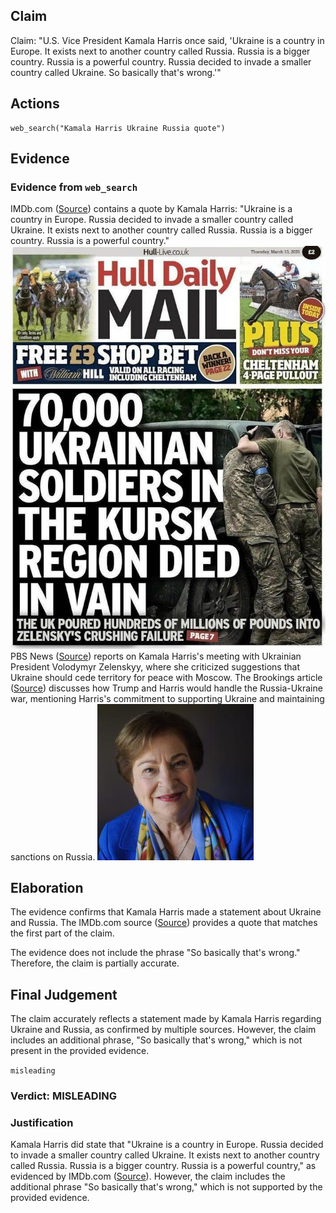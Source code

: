 ## Claim
Claim: "U.S. Vice President Kamala Harris once said, 'Ukraine is a country in Europe. It exists next to another country called Russia. Russia is a bigger country. Russia is a powerful country. Russia decided to invade a smaller country called Ukraine. So basically that's wrong.'"

## Actions
```
web_search("Kamala Harris Ukraine Russia quote")
```

## Evidence
### Evidence from `web_search`
IMDb.com ([Source](https://www.imdb.com/name/nm3668431/quotes/)) contains a quote by Kamala Harris: "Ukraine is a country in Europe. Russia decided to invade a smaller country called Ukraine. It exists next to another country called Russia. Russia is a bigger country. Russia is a powerful country." ![image 1](media/0.jpg) PBS News ([Source](https://www.pbs.org/newshour/world/watch-harris-meets-with-ukraines-zelenskyy-as-russia-makes-nuclear-warning)) reports on Kamala Harris's meeting with Ukrainian President Volodymyr Zelenskyy, where she criticized suggestions that Ukraine should cede territory for peace with Moscow. The Brookings article ([Source](https://www.brookings.edu/articles/how-would-trump-and-harris-handle-the-russia-ukraine-war/)) discusses how Trump and Harris would handle the Russia-Ukraine war, mentioning Harris's commitment to supporting Ukraine and maintaining sanctions on Russia. ![image 2002](media/2025-08-07_19-31-1754595091-239131.jpg)


## Elaboration
The evidence confirms that Kamala Harris made a statement about Ukraine and Russia. The IMDb.com source ([Source](https://www.imdb.com/name/nm3668431/quotes/)) provides a quote that matches the first part of the claim.

The evidence does not include the phrase "So basically that's wrong." Therefore, the claim is partially accurate.


## Final Judgement
The claim accurately reflects a statement made by Kamala Harris regarding Ukraine and Russia, as confirmed by multiple sources. However, the claim includes an additional phrase, "So basically that's wrong," which is not present in the provided evidence.

`misleading`


### Verdict: MISLEADING

### Justification
Kamala Harris did state that "Ukraine is a country in Europe. Russia decided to invade a smaller country called Ukraine. It exists next to another country called Russia. Russia is a bigger country. Russia is a powerful country," as evidenced by IMDb.com ([Source](https://www.imdb.com/name/nm3668431/quotes/)). However, the claim includes the additional phrase "So basically that's wrong," which is not supported by the provided evidence.
